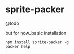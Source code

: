 # sprite-packer

@todo

but for now..basic installation

```
npm install sprite-packer -g
packer help
```

